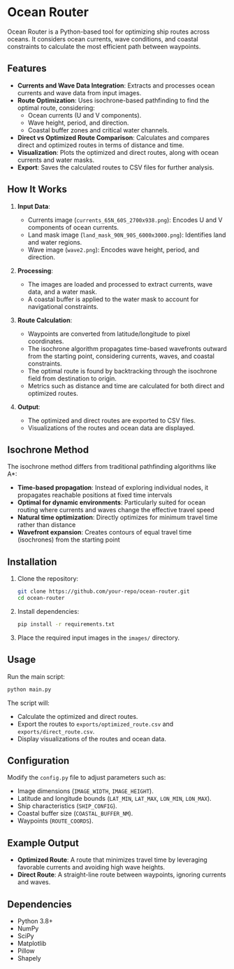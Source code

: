 # Ocean Router

Ocean Router is a Python-based tool for optimizing ship routes across oceans. It considers ocean currents, wave conditions, and coastal constraints to calculate the most efficient path between waypoints.

## Features

- **Currents and Wave Data Integration**: Extracts and processes ocean currents and wave data from input images.
- **Route Optimization**: Uses isochrone-based pathfinding to find the optimal route, considering:
  - Ocean currents (U and V components).
  - Wave height, period, and direction.
  - Coastal buffer zones and critical water channels.
- **Direct vs Optimized Route Comparison**: Calculates and compares direct and optimized routes in terms of distance and time.
- **Visualization**: Plots the optimized and direct routes, along with ocean currents and water masks.
- **Export**: Saves the calculated routes to CSV files for further analysis.

## How It Works

1. **Input Data**:

   - Currents image (`currents_65N_60S_2700x938.png`): Encodes U and V components of ocean currents.
   - Land mask image (`land_mask_90N_90S_6000x3000.png`): Identifies land and water regions.
   - Wave image (`wave2.png`): Encodes wave height, period, and direction.

2. **Processing**:

   - The images are loaded and processed to extract currents, wave data, and a water mask.
   - A coastal buffer is applied to the water mask to account for navigational constraints.

3. **Route Calculation**:

   - Waypoints are converted from latitude/longitude to pixel coordinates.
   - The isochrone algorithm propagates time-based wavefronts outward from the starting point, considering currents, waves, and coastal constraints.
   - The optimal route is found by backtracking through the isochrone field from destination to origin.
   - Metrics such as distance and time are calculated for both direct and optimized routes.

4. **Output**:
   - The optimized and direct routes are exported to CSV files.
   - Visualizations of the routes and ocean data are displayed.

## Isochrone Method

The isochrone method differs from traditional pathfinding algorithms like A*:

- **Time-based propagation**: Instead of exploring individual nodes, it propagates reachable positions at fixed time intervals
- **Optimal for dynamic environments**: Particularly suited for ocean routing where currents and waves change the effective travel speed
- **Natural time optimization**: Directly optimizes for minimum travel time rather than distance
- **Wavefront expansion**: Creates contours of equal travel time (isochrones) from the starting point

## Installation

1. Clone the repository:

   ```bash
   git clone https://github.com/your-repo/ocean-router.git
   cd ocean-router
   ```

2. Install dependencies:

   ```bash
   pip install -r requirements.txt
   ```

3. Place the required input images in the `images/` directory.

## Usage

Run the main script:

```bash
python main.py
```

The script will:

- Calculate the optimized and direct routes.
- Export the routes to `exports/optimized_route.csv` and `exports/direct_route.csv`.
- Display visualizations of the routes and ocean data.

## Configuration

Modify the `config.py` file to adjust parameters such as:

- Image dimensions (`IMAGE_WIDTH`, `IMAGE_HEIGHT`).
- Latitude and longitude bounds (`LAT_MIN`, `LAT_MAX`, `LON_MIN`, `LON_MAX`).
- Ship characteristics (`SHIP_CONFIG`).
- Coastal buffer size (`COASTAL_BUFFER_NM`).
- Waypoints (`ROUTE_COORDS`).

## Example Output

- **Optimized Route**: A route that minimizes travel time by leveraging favorable currents and avoiding high wave heights.
- **Direct Route**: A straight-line route between waypoints, ignoring currents and waves.

## Dependencies

- Python 3.8+
- NumPy
- SciPy
- Matplotlib
- Pillow
- Shapely
